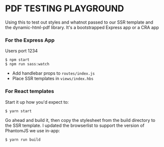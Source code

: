 # PDF TESTING PLAYGROUND

Using this to test out styles and whatnot passed to our SSR template and the dynamic-html-pdf library. It's a bootstrapped Express app or a CRA app

### For the Express App

Users port 1234

```
$ npm start
$ npm run sass:watch
```

- Add handlebar props to `routes/index.js`
- Place SSR templates in `views/index.hbs`

### For React templates

Start it up how you'd expect to:

```
$ yarn start
```

Go ahead and build it, then copy the stylesheet from the build directory to the SSR template. I updated the browserlist to support the version of PhantomJS we use in-app:

```
$ yarn run build
```
